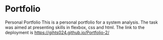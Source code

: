 # Portfolio
Personal Portfolio
This is a personal portfolio for a system analysis.
The task was aimed at presenting skills in flexbox, css and html.
The link to the deployment is https://gihts024.github.io/Portfolio-2/

